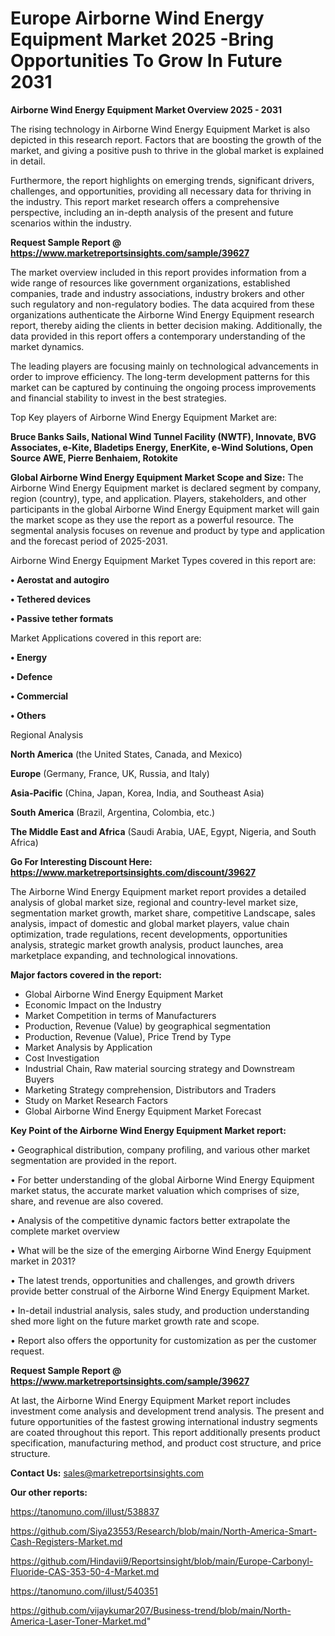 # Europe Airborne Wind Energy Equipment Market 2025 -Bring Opportunities To Grow In Future 2031

<Strong> Airborne Wind Energy Equipment Market Overview 2025 - 2031</strong>

The rising technology in Airborne Wind Energy Equipment Market is also depicted in this research report. Factors that are boosting the growth of the market, and giving a positive push to thrive in the global market is explained in detail.

Furthermore, the report highlights on emerging trends, significant drivers, challenges, and opportunities, providing all necessary data for thriving in the industry. This report market research offers a comprehensive perspective, including an in-depth analysis of the present and future scenarios within the industry.

<strong>Request Sample Report @ <a href=https://www.marketreportsinsights.com/sample/39627>https://www.marketreportsinsights.com/sample/39627</a></strong>

The market overview included in this report provides information from a wide range of resources like government organizations, established companies, trade and industry associations, industry brokers and other such regulatory and non-regulatory bodies. The data acquired from these organizations authenticate the Airborne Wind Energy Equipment research report, thereby aiding the clients in better decision making. Additionally, the data provided in this report offers a contemporary understanding of the market dynamics.

The leading players are focusing mainly on technological advancements in order to improve efficiency. The long-term development patterns for this market can be captured by continuing the ongoing process improvements and financial stability to invest in the best strategies.

Top Key players of Airborne Wind Energy Equipment Market are:

<strong>Bruce Banks Sails, National Wind Tunnel Facility (NWTF), Innovate, BVG Associates, e-Kite, Bladetips Energy, EnerKite, e-Wind Solutions, Open Source AWE, Pierre Benhaiem, Rotokite</strong>

<strong><b>Global Airborne Wind Energy Equipment Market Scope and Size:</b></strong>
The Airborne Wind Energy Equipment market is declared segment by company, region (country), type, and application. Players, stakeholders, and other participants in the global Airborne Wind Energy Equipment market will gain the market scope as they use the report as a powerful resource. The segmental analysis focuses on revenue and product by type and application and the forecast period of 2025-2031.

Airborne Wind Energy Equipment Market Types covered in this report are:

<strong>•  Aerostat and autogiro

•  Tethered devices

•  Passive tether formats</strong>

Market Applications covered in this report are:

<strong>•  Energy

•  Defence

•  Commercial

•  Others</strong> 

Regional Analysis

<strong>North America</strong> (the United States, Canada, and Mexico)

<strong>Europe</strong> (Germany, France, UK, Russia, and Italy)

<strong>Asia-Pacific</strong> (China, Japan, Korea, India, and Southeast Asia)

<strong>South America</strong> (Brazil, Argentina, Colombia, etc.)

<strong>The Middle East and Africa</strong> (Saudi Arabia, UAE, Egypt, Nigeria, and South Africa)

<strong>Go For Interesting Discount Here: <a href=https://www.marketreportsinsights.com/discount/39627>https://www.marketreportsinsights.com/discount/39627</a></strong>

The Airborne Wind Energy Equipment market report provides a detailed analysis of global market size, regional and country-level market size, segmentation market growth, market share, competitive Landscape, sales analysis, impact of domestic and global market players, value chain optimization, trade regulations, recent developments, opportunities analysis, strategic market growth analysis, product launches, area marketplace expanding, and technological innovations.

<strong><b>Major factors covered in the report:</b></strong>
<ul>
  <li>Global Airborne Wind Energy Equipment Market </li>
  <li>Economic Impact on the Industry</li>
  <li>Market Competition in terms of Manufacturers</li>
  <li>Production, Revenue (Value) by geographical segmentation</li>
  <li>Production, Revenue (Value), Price Trend by Type</li>
  <li>Market Analysis by Application</li>
  <li>Cost Investigation</li>
  <li>Industrial Chain, Raw material sourcing strategy and Downstream Buyers</li>
  <li>Marketing Strategy comprehension, Distributors and Traders</li>
  <li>Study on Market Research Factors</li>
  <li>Global Airborne Wind Energy Equipment Market Forecast</li>
</ul>

<strong><b>Key Point of the Airborne Wind Energy Equipment Market report:</b></strong>

• Geographical distribution, company profiling, and various other market segmentation are provided in the report.

• For better understanding of the global Airborne Wind Energy Equipment market status, the accurate market valuation which comprises of size, share, and revenue are also covered.

• Analysis of the competitive dynamic factors better extrapolate the complete market overview

• What will be the size of the emerging Airborne Wind Energy Equipment market in 2031?

• The latest trends, opportunities and challenges, and growth drivers provide better construal of the Airborne Wind Energy Equipment Market.

• In-detail industrial analysis, sales study, and production understanding shed more light on the future market growth rate and scope.

• Report also offers the opportunity for customization as per the customer request.

<strong>Request Sample Report @ <a href=https://www.marketreportsinsights.com/sample/39627>https://www.marketreportsinsights.com/sample/39627</a></strong>

At last, the Airborne Wind Energy Equipment Market report includes investment come analysis and development trend analysis. The present and future opportunities of the fastest growing international industry segments are coated throughout this report. This report additionally presents product specification, manufacturing method, and product cost structure, and price structure.

<strong>Contact Us:</strong>
sales@marketreportsinsights.com

<strong>Our other reports:</strong>

<a href=https://tanomuno.com/illust/538837>https://tanomuno.com/illust/538837</a>

<a href=https://github.com/Siya23553/Research/blob/main/North-America-Smart-Cash-Registers-Market.md>https://github.com/Siya23553/Research/blob/main/North-America-Smart-Cash-Registers-Market.md</a>

<a href=https://github.com/Hindavii9/Reportsinsight/blob/main/Europe-Carbonyl-Fluoride-CAS-353-50-4-Market.md>https://github.com/Hindavii9/Reportsinsight/blob/main/Europe-Carbonyl-Fluoride-CAS-353-50-4-Market.md</a>

<a href=https://tanomuno.com/illust/540351>https://tanomuno.com/illust/540351</a>

<a href=https://github.com/vijaykumar207/Business-trend/blob/main/North-America-Laser-Toner-Market.md>https://github.com/vijaykumar207/Business-trend/blob/main/North-America-Laser-Toner-Market.md</a>"
